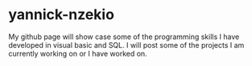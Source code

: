 # yannick-nzekio
My github page will show case some of the programming skills I have developed in visual basic and SQL.
I will post some of the projects I am currently working on or I have worked on.
